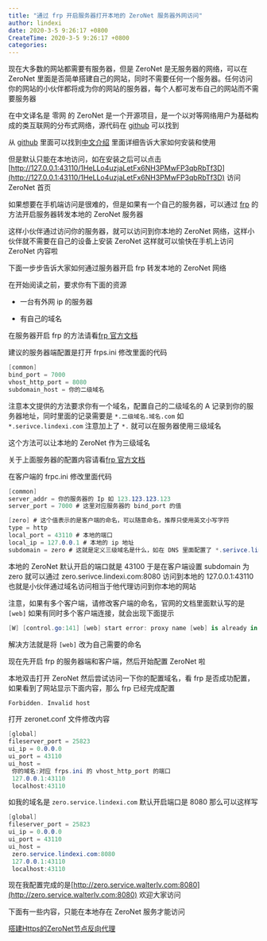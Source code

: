 ```yaml
---
title: "通过 frp 开启服务器打开本地的 ZeroNet 服务器外网访问"
author: lindexi
date: 2020-3-5 9:26:17 +0800
CreateTime: 2020-3-5 9:26:17 +0800
categories: 
---
```


现在大多数的网站都需要有服务器，但是 ZeroNet 是无服务器的网络，可以在 ZeroNet 里面是否简单搭建自己的网站，同时不需要任何一个服务器。任何访问你的网站的小伙伴都将成为你的网站的服务器，每个人都可发布自己的网站而不需要服务器

<!--more-->


<!-- csdn -->

在中文译名是 零网 的 ZeroNet 是一个开源项目，是一个以对等网络用户为基础构成的类互联网的分布式网络，源代码在 [github](https://github.com/HelloZeroNet/ZeroNet) 可以找到

从 [github](https://github.com/HelloZeroNet/ZeroNet) 里面可以找到[中文介绍](https://github.com/HelloZeroNet/ZeroNet/blob/master/README-zh-cn.md) 里面详细告诉大家如何安装和使用

但是默认只能在本地访问，如在安装之后可以点击 [http://127.0.0.1:43110/1HeLLo4uzjaLetFx6NH3PMwFP3qbRbTf3D](http://127.0.0.1:43110/1HeLLo4uzjaLetFx6NH3PMwFP3qbRbTf3D) 访问 ZeroNet 首页

如果想要在手机端访问是很难的，但是如果有一个自己的服务器，可以通过 [frp](https://github.com/fatedier/frp/blob/master/README_zh.md) 的方法开启服务器转发本地的 ZeroNet 服务器

这样小伙伴通过访问你的服务器，就可以访问到你本地的 ZeroNet 网络，这样小伙伴就不需要在自己的设备上安装 ZeroNet 这样就可以愉快在手机上访问 ZeroNet 内容啦

下面一步步告诉大家如何通过服务器开启 frp 转发本地的 ZeroNet 网络

在开始阅读之前，要求你有下面的资源

- 一台有外网 ip 的服务器

- 有自己的域名

在服务器开启 frp 的方法请看[frp 官方文档](https://github.com/fatedier/frp/blob/master/README_zh.md) 

建议的服务器端配置是打开 frps.ini 修改里面的代码

```csharp
[common]
bind_port = 7000
vhost_http_port = 8080
subdomain_host = 你的二级域名
```

注意本文提供的方法要求你有一个域名，配置自己的二级域名的 A 记录到你的服务器地址，同时里面的记录需要是 `*.二级域名.域名.com` 如 `*.serivce.lindexi.com` 注意加上了 `*.` 就可以在服务器使用三级域名

这个方法可以让本地的 ZeroNet 作为三级域名

关于上面服务器的配置内容请看[frp 官方文档](https://github.com/fatedier/frp/blob/master/README_zh.md) 

在客户端的 frpc.ini 修改里面代码

```csharp
[common]
server_addr = 你的服务器的 Ip 如 123.123.123.123
server_port = 7000 # 这里对应服务器的 bind_port 的值

[zero] # 这个值表示的是客户端的命名，可以随意命名，推荐只使用英文小写字符
type = http 
local_port = 43110 # 本地的端口
local_ip = 127.0.0.1 # 本地的 ip 地址
subdomain = zero # 这就是定义三级域名是什么，如在 DNS 里面配置了 *.serivce.lindexi.com 到你的服务器 ip 那么现在通过 zero.serivce.lindexi.com 就可以访问到你的本文的 127.0.0.1:43110 的服务器
```

本地的 ZeroNet 默认开启的端口就是 43100 于是在客户端设置  subdomain 为 zero 就可以通过 zero.serivce.lindexi.com:8080 访问到本地的 127.0.0.1:43110 也就是小伙伴通过域名访问相当于他代理访问到你本地的网站

注意，如果有多个客户端，请修改客户端的命名，官网的文档里面默认写的是 `[web]` 如果有同时多个客户端连接，就会出现下面提示

```csharp
[W] [control.go:141] [web] start error: proxy name [web] is already in use
```

解决方法就是将 `[web]` 改为自己需要的命名

现在先开启 frp 的服务器端和客户端，然后开始配置 ZeroNet 啦

本地双击打开 ZeroNet 然后尝试访问一下你的配置域名，看 frp 是否成功配置，如果看到了网站显示下面内容，那么 frp 已经完成配置

```csharp
Forbidden. Invalid host
```

打开 zeronet.conf 文件修改内容

```csharp
[global]
fileserver_port = 25823
ui_ip = 0.0.0.0
ui_port = 43110
ui_host = 
 你的域名:对应 frps.ini 的 vhost_http_port 的端口
 127.0.0.1:43110
 localhost:43110
```

如我的域名是 `zero.service.lindexi.com` 默认开启端口是 8080 那么可以这样写

```csharp
[global]
fileserver_port = 25823
ui_ip = 0.0.0.0
ui_port = 43110
ui_host = 
 zero.service.lindexi.com:8080
 127.0.0.1:43110
 localhost:43110
```

现在我配置完成的是[http://zero.service.walterlv.com:8080](http://zero.service.walterlv.com:8080) 欢迎大家访问

下面有一些内容，只能在本地存在 ZeroNet 服务才能访问

[搭建Https的ZeroNet节点反向代理](http://127.0.0.1:43110/1FjA71G8f9vBkZcpL31vbijR6fq2ybXLEf/?Post:2:%E6%90%AD%E5%BB%BAHttps%E7%9A%84ZeroNet%E8%8A%82%E7%82%B9%E5%8F%8D%E5%90%91%E4%BB%A3%E7%90%86 )

